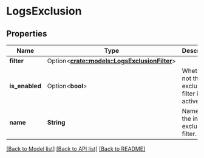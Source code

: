 # LogsExclusion

## Properties

Name | Type | Description | Notes
------------ | ------------- | ------------- | -------------
**filter** | Option<[**crate::models::LogsExclusionFilter**](LogsExclusionFilter.md)> |  | [optional]
**is_enabled** | Option<**bool**> | Whether or not the exclusion filter is active. | [optional]
**name** | **String** | Name of the index exclusion filter. | 

[[Back to Model list]](../README.md#documentation-for-models) [[Back to API list]](../README.md#documentation-for-api-endpoints) [[Back to README]](../README.md)


